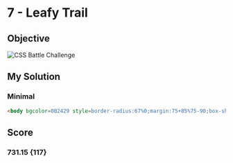 # 7 - Leafy Trail

## Objective

![CSS Battle Challenge](https://cssbattle.dev/targets/7.png)

## My Solution

### Minimal

```html
<body bgcolor=0B2429 style=border-radius:67%0;margin:75+85%75-90;box-shadow:7cm+0#F3AC3C,57mm+0#998235,55vh+0#1A4341>
```

## Score

### 731.15 {117}
